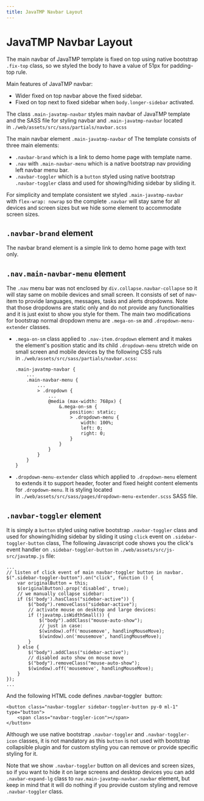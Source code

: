 ```yaml
---
title: JavaTMP Navbar Layout
---
```

# JavaTMP Navbar Layout
The main navbar of JavaTMP template is fixed on top using native bootstrap `.fix-top` class, so we styled the body to have a value of 51px for padding-top rule.

Main features of JavaTMP navbar:

*   Wider fixed on top navbar above the fixed sidebar.
*   Fixed on top next to fixed sidebar when `body.longer-sidebar` activated.

The class `.main-javatmp-navbar` styles main navbar of JavaTMP template and the SASS file for styling navbar and `.main-javatmp-navbar` located in `./web/assets/src/sass/partials/navbar.scss`

The main navbar element `.main-javatmp-navbar` of The template consists of three main elements:

*   `.navbar-brand` which is a link to demo home page with template name.
*   `.nav` with `.main-navbar-menu` which is a native bootstrap nav providing left navbar menu bar.
*   `.navbar-toggler` which is a `button` styled using native bootstrap `.navbar-toggler` class and used for showing/hiding sidebar by sliding it.

For simplicity and template consistent we styled `.main-javatmp-navbar` with `flex-wrap: nowrap` so the complete `.navbar` will stay same for all devices and screen sizes but we hide some element to accommodate screen sizes.

`.navbar-brand` element
-----------------------
The navbar brand element is a simple link to demo home page with text only.

`.nav.main-navbar-menu` element
-------------------------------
The `.nav` menu bar was not enclosed by `div.collapse.navbar-collapse` so it will stay same on mobile devices and small screen. It consists of set of nav-item to provide languages, messages, tasks and alerts dropdowns. Note that those dropdowns are static only and do not provide any functionalities and it is just exist to show you style for them. The main two modifications for bootstrap normal dropdown menu are `.mega-on-sm` and `.dropdown-menu-extender` classes.

*   `.mega-on-sm` class applied to `.nav-item.dropdown` element and it makes the element's position static and its child `.dropdown-menu` stretch wide on small screen and mobile devices by the following CSS ruls in `./web/assets/src/sass/partials/navbar.scss`:
    ```
    .main-javatmp-navbar {
        ...
        .main-navbar-menu {
            ...
            > .dropdown {
                ...
                @media (max-width: 768px) {
                    &.mega-on-sm {
                        position: static;
                        > .dropdown-menu {
                            width: 100%;
                            left: 0;
                            right: 0;
                        }
                    }
                }
            }
        }
    }
    ```
*   `.dropdown-menu-extender` class which applied to `.dropdown-menu` element to extends it to support header, footer and fixed height content elements for `.dropdown-menu`. It is styling located in `./web/assets/src/sass/pages/dropdown-menu-extender.scss` SASS file.

`.navbar-toggler` element
-------------------------
It is simply a `button` styled using native bootstrap `.navbar-toggler` class and used for showing/hiding sidebar by sliding it using `click` event on `.sidebar-toggler-button` class, The following Javascript code shows you the click's event handler on `.sidebar-toggler-button` in `./web/assets/src/js-src/javatmp.js` file:
```
...
// listen of click event of main navbar-toggler button in navbar.
$(".sidebar-toggler-button").on("click", function () {
    var originalButton = this;
    $(originalButton).prop('disabled', true);
    // we manually collapse sidebar:
    if ($('body').hasClass("sidebar-active")) {
        $("body").removeClass("sidebar-active");
        // activate mouse on desktop and large devices:
        if (!javatmp.isWidthSmall()) {
            $("body").addClass("mouse-auto-show");
            // just in case:
            $(window).off('mousemove', handlingMouseMove);
            $(window).on('mousemove', handlingMouseMove);
        }
    } else {
        $("body").addClass("sidebar-active");
        // disabled auto show on mouse move
        $("body").removeClass("mouse-auto-show");
        $(window).off('mousemove', handlingMouseMove);
    }
});
...
```
And the following HTML code defines .navbar-toggler  button:
```
<button class="navbar-toggler sidebar-toggler-button py-0 ml-1" type="button">
    <span class="navbar-toggler-icon"></span>
</button>
```
Although we use native bootstrap `.navbar-toggler` and `.navbar-toggler-icon` classes, it is not mandatory as this `button` is not used with bootstrap collapsible plugin and for custom styling you can remove or provide specific styling for it.

Note that we show `.navbar-toggler` button on all devices and screen sizes, so if you want to hide it on large screens and desktop devices you can add `.navbar-expand-lg` class to `nav.main-javatmp-navbar.navbar` element, but keep in mind that it will do nothing if you provide custom styling and remove `.navbar-toggler` class.
